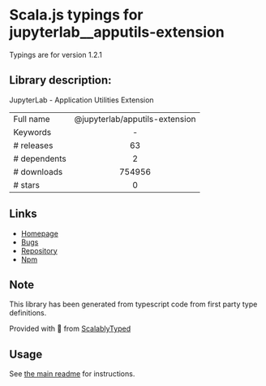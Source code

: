 
# Scala.js typings for jupyterlab__apputils-extension

Typings are for version 1.2.1

## Library description:
JupyterLab - Application Utilities Extension

|                    |                 |
| ------------------ | :-------------: |
| Full name          | @jupyterlab/apputils-extension |
| Keywords           | - |
| # releases         | 63 |
| # dependents       | 2 |
| # downloads        | 754956 |
| # stars            | 0 |

## Links
- [Homepage](https://github.com/jupyterlab/jupyterlab)
- [Bugs](https://github.com/jupyterlab/jupyterlab/issues)
- [Repository](https://github.com/jupyterlab/jupyterlab)
- [Npm](https://www.npmjs.com/package/%40jupyterlab%2Fapputils-extension)
    


## Note
This library has been generated from typescript code from first party type definitions.

Provided with :purple_heart: from [ScalablyTyped](https://github.com/oyvindberg/ScalablyTyped)

## Usage
See [the main readme](../../readme.md) for instructions.


